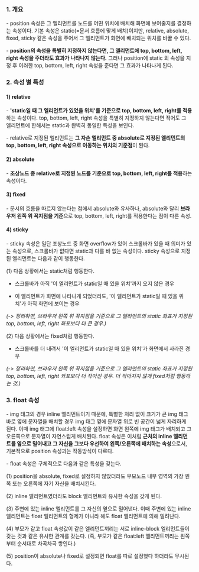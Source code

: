 ### 1. 개요

\- position 속성은 그 엘리먼트를 노드를 어떤 위치에 배치해 화면에 보여줄지를 결정하는 속성이다. 기본 속성은 static(=문서 흐름에 맞게 배치)이지만, relative, absolute, fixed, sticky 같은 속성을 주어서 그 엘리먼트가 화면에 배치되는 위치를 바꿀 수 있다.

\- **position의 속성을 특별히 지정하지 않는다면, 그 엘리먼트에 top, bottom, left, right 속성을 주더라도 효과가 나타나지 않는다.** 그러나 position에 static 외 속성을 지정 후 이러한 top, bottom, left, right 속성을 준다면 그 효과가 나타나게 된다.


### 2. 속성 별 특성

#### 1) relative

\- **'static일 때 그 엘리먼트가 있었을 위치'를 기준으로 top, bottom, left, right를 적용**하는 속성이다. top, bottom, left, right 속성을 특별히 지정하지 않는다면 적어도 그 엘리먼트에 한해서는 static과 완벽히 동일한 특성을 보인다.

\- relative로 지정된 엘리먼트는 **그 자손 엘리먼트 중 absolute로 지정된 엘리먼트의 top, bottom, left, right 속성으로 이동하는 위치의 기준점**이 된다.

#### 2) absolute

\- **조상노드 중 relative로 지정된 노드를 기준으로 top, bottom, left, right를 적용**하는 속성이다.

#### 3) fixed

\- 문서의 흐름을 따르지 않는다는 점에서 absolute와 유사하나, absolute와 달리 **브라우저 왼쪽 위 꼭지점을 기준**으로 top, bottom, left, right를 적용한다는 점이 다른 속성.

#### 4) sticky

\- sticky 속성은 일단 조상노드 중 화면 overflow가 있어 스크롤바가 있을 때 의미가 있는 속성으로, 스크롤바가 없다면 static과 다를 바 없는 속성이다. sticky 속성으로 지정된 엘리먼트는 다음과 같이 행동한다.

(1) 다음 상황에서는 static처럼 행동한다.

- 스크롤바가 아직 '이 엘리먼트가 static일 때 있을 위치'까지 오지 않은 경우

- 이 엘리먼트가 화면에 나타나게 되었더라도, '이 엘리먼트가 static일 때 있을 위치'가 아직 화면에 보이는 경우

_(-> 정리하면, 브라우저 왼쪽 위 꼭지점을 기준으로 그 엘리먼트의 static 좌표가 지정된 top, bottom, left, right 좌표보다 더 큰 경우.)_

(2) 다음 상황에서는 fixed처럼 행동한다.

- 스크롤바를 더 내려서 '이 엘리먼트가 static일 때 있을 위치'가 화면에서 사라진 경우

_(-> 정리하면, 브라우저 왼쪽 위 꼭지점을 기준으로 그 엘리먼트의 static 좌표가 지정된 top, bottom, left, right 좌표보다 더 작아진 경우. 더 작아지지 않게 fixed처럼 행동하는 것.)_



### 3. float 속성

\- img 태그의 경우 inline 엘리먼트이기 때문에, 특별한 처리 없이 크기가 큰 img 태그 바로 옆에 문자열을 배치할 경우 img 태그 옆에 문자열 위로 빈 공간이 넓게 자리하게 된다. 이때 img 태그에 float:left 속성을 설정하면 화면 왼쪽에 img 태그가 배치되고 그 오른쪽으로 문자열이 자연스럽게 배치된다. float 속성은 이처럼 **근처의 inline 엘리먼트를 옆으로 밀어내고 그 자신을 그보다 우선하여 왼쪽/오른쪽에 배치하는 속성**으로서, 기본적으로 position 속성과는 작동방식이 다르다.

\- float 속성은 구체적으로 다음과 같은 특성을 갖는다.

(1) position을 absolute, fixed로 설정하지 않았더라도 부모노드 내부 영역의 가장 왼쪽 또는 오른쪽에 자기 자신을 배치시킨다.

(2) inline 엘리먼트였더라도 block 엘리먼트와 유사한 속성을 갖게 된다.

(3) 주변에 있는 inline 엘리먼트를 그 자신의 옆으로 밀어낸다. 이때 주변에 있는 inline 엘리먼트는 float 엘리먼트의 형제가 아니라 해도 float 엘리먼트에 의해 밀려난다.

(4) 부모가 같고 float 속성값이 같은 엘리먼트끼리는 서로 inline-block 엘리먼트들이 갖는 것과 같은 유사한 관계를 갖는다. (즉, 부모가 같은 float:left 엘리먼트끼리는 왼쪽부터 순서대로 차곡차곡 쌓인다.)

(5) position이 absolute나 fixed로 설정되면 float를 따로 설정했다 하더라도 무시된다.

